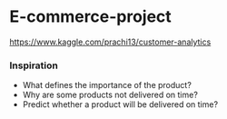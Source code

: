 # E-commerce-project

https://www.kaggle.com/prachi13/customer-analytics

### Inspiration
- What defines the importance of the product?
- Why are some products not delivered on time?
- Predict whether a product will be delivered on time? 
